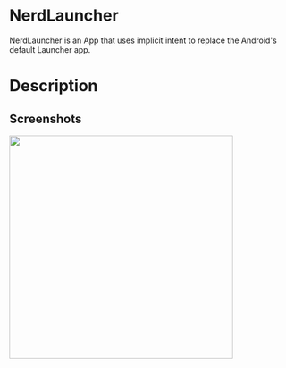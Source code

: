 # NerdLauncher

NerdLauncher is an App that uses implicit intent to replace the Android's default Launcher app.


# Description


## Screenshots

<img src="" width=400>
